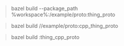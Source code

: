 > bazel build --package_path %workspace%:/example/proto:thing_proto

> bazel build //example/proto:cpp_thing_proto

> bazel build :thing_cpp_proto